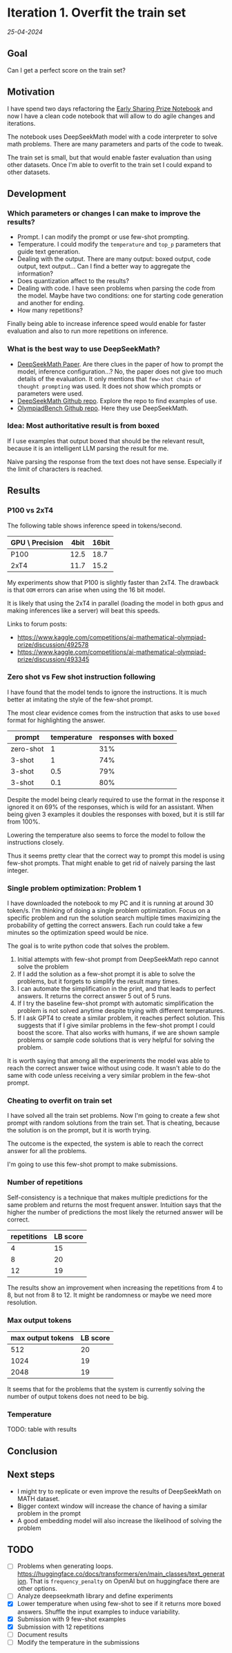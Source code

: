 # Iteration 1. Overfit the train set

_25-04-2024_

## Goal

Can I get a perfect score on the train set?

## Motivation

I have spend two days refactoring the [Early Sharing Prize Notebook](https://www.kaggle.com/code/abdurrafae/improved-code-interpretation) and now I have a clean code notebook that will allow to do agile changes and iterations.

The notebook uses DeepSeekMath model with a code interpreter to solve math problems. There are many
parameters and parts of the code to tweak.

The train set is small, but that would enable faster evaluation than using other datasets. Once
I'm able to overfit to the train set I could expand to other datasets.

## Development

### Which parameters or changes I can make to improve the results?

- Prompt. I can modify the prompt or use few-shot prompting.
- Temperature. I could modify the `temperature` and `top_p` parameters that guide text generation.
- Dealing with the output. There are many output: boxed output, code output, text output... Can I
  find a better way to aggregate the information?
- Does quantization affect to the results?
- Dealing with code. I have seen problems when parsing the code from the model. Maybe have two
  conditions: one for starting code generation and another for ending.
- How many repetitions?

Finally being able to increase inference speed would enable for faster evaluation and also to run more repetitions on inference.

### What is the best way to use DeepSeekMath?

- [DeepSeekMath Paper](https://arxiv.org/abs/2402.03300). Are there clues in the paper of how to prompt the model, inference configuration...?
  No, the paper does not give too much details of the evaluation. It only mentions that `few-shot chain of thought prompting` was used. It does not
  show which prompts or parameters were used.
- [DeepSeekMath Github repo](https://github.com/deepseek-ai/DeepSeek-Math). Explore the repo to find examples of use.
- [OlympiadBench Github repo](https://github.com/OpenBMB/OlympiadBench). Here they use DeepSeekMath.

### Idea: Most authoritative result is from boxed

If I use examples that output boxed that should be the relevant result, because it is an intelligent LLM parsing the result for me.

Naive parsing the response from the text does not have sense. Especially if the limit of characters is reached.

## Results

### P100 vs 2xT4

The following table shows inference speed in tokens/second.

| GPU \ Precision | 4bit | 16bit |
|-----------------|------|-------|
| P100            | 12.5 | 18.7  |
| 2xT4            | 11.7 | 15.2  |

My experiments show that P100 is slightly faster than 2xT4. The drawback is that `OOM` errors can arise
when using the 16 bit model.

It is likely that using the 2xT4 in parallel (loading the model in both gpus and making inferences like a server) will beat this speeds.

Links to forum posts:

- <https://www.kaggle.com/competitions/ai-mathematical-olympiad-prize/discussion/492578>
- <https://www.kaggle.com/competitions/ai-mathematical-olympiad-prize/discussion/493345>

### Zero shot vs Few shot instruction following

I have found that the model tends to ignore the instructions. It is much better at imitating the style of the few-shot prompt.

The most clear evidence comes from the instruction that asks to use `boxed` format
for highlighting the answer.

| prompt    | temperature | responses with boxed |
|-----------|-------------|----------------------|
| zero-shot | 1           | 31%                  |
| 3-shot    | 1           | 74%                  |
| 3-shot    | 0.5         | 79%                  |
| 3-shot    | 0.1         | 80%                  |

Despite the model being clearly required to use the format in the response it ignored
it on 69% of the responses, which is wild for an assistant. When being given 3 examples
it doubles the responses with boxed, but it is still far from 100%.

Lowering the temperature also seems to force the model to follow the instructions closely.

Thus it seems pretty clear that the correct way to prompt this model is using
few-shot prompts. That might enable to get rid of naively parsing the last integer.

### Single problem optimization: Problem 1

I have downloaded the notebook to my PC and it is running at around 30 token/s. I'm thinking of doing
a single problem optimization. Focus on a specific problem and run the solution search multiple times
maximizing the probability of getting the correct answers. Each run could take a few minutes so
the optimization speed would be nice.

The goal is to write python code that solves the problem.

1. Initial attempts with few-shot prompt from DeepSeekMath repo cannot solve the problem
2. If I add the solution as a few-shot prompt it is able to solve the problems, but it forgets to
   simplify the result many times.
3. I can automate the simplification in the print, and that leads to perfect answers. It returns
   the correct answer 5 out of 5 runs.
4. If I try the baseline few-shot prompt with automatic simplification the problem is not solved anytime
   despite trying with different temperatures.
5. If I ask GPT4 to create a similar problem, it reaches perfect solution. This suggests that if I give
   similar problems in the few-shot prompt I could boost the score. That also works with humans, if we
   are shown sample problems or sample code solutions that is very helpful for solving the problem.

It is worth saying that among all the experiments the model was able to reach the correct answer twice
without using code. It wasn't able to do the same with code unless receiving a very similar problem in
the few-shot prompt.

### Cheating to overfit on train set

I have solved all the train set problems. Now I'm going to create a few shot prompt with random solutions
from the train set. That is cheating, because the solution is on the prompt, but it is worth trying.

The outcome is the expected, the system is able to reach the correct answer for all the problems.

I'm going to use this few-shot prompt to make submissions.

### Number of repetitions

Self-consistency is a technique that makes multiple predictions for the same problem and returns the
most frequent answer. Intuition says that the higher the number of predictions the most likely the returned
answer will be correct.

| repetitions | LB score |
|-------------|----------|
| 4           | 15       |
| 8           | 20       |
| 12          | 19       |

The results show an improvement when increasing the repetitions from 4 to 8, but not from 8 to 12.
It might be randomness or maybe we need more resolution.

### Max output tokens

| max output tokens | LB score |
|-------------------|----------|
| 512               | 20       |
| 1024              | 19       |
| 2048              | 19       |

It seems that for the problems that the system is currently solving the number of output tokens
does not need to be big.

### Temperature

TODO: table with results

## Conclusion

## Next steps

- I might try to replicate or even improve the results of DeepSeekMath on MATH dataset.
- Bigger context window will increase the chance of having a similar problem in the prompt
- A good embedding model will also increase the likelihood of solving the problem

## TODO

- [ ] Problems when generating loops. https://huggingface.co/docs/transformers/en/main_classes/text_generation. That is `frequency_penalty` on OpenAI but on huggingface there are other options.
- [ ] Analyze deepseekmath library and define experiments
- [x] Lower temperature when using few-shot to see if it returns more boxed answers. Shuffle the input examples to induce variability.
- [x] Submission with 9 few-shot examples
- [x] Submission with 12 repetitions
- [ ] Document results
- [ ] Modify the temperature in the submissions
